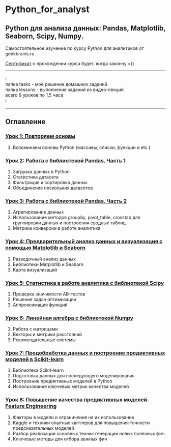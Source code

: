 # Python_for_analyst       
## Python для анализа данных: Pandas, Matplotlib, Seaborn, Scipy, Numpy.              

Самостоятельное изучение по курсу Python для аналитиков от geekbrains.ru

[Сертификат]() о прохождении курса будет, когда закончу =))

_________
:information_source:    
папка tasks - моё решение домашних заданий   
папка lessons - выполнение заданий из видео-лекций   
всего 9 уроков по 1,5 часа    
:information_source:
_________

## Оглавление

### [Урок 1: Повторяем основы](https://github.com/kornilovaap/Python_for_analyst_GeekBrains.ru/tree/main/Lesson_1) 
1. Вспоминаем основы Python (массивы, списки, функции и etc.)

### [Урок 2: Работа с библиотекой Pandas. Часть 1](https://github.com/kornilovaap/Python_for_analyst/tree/main/Lesson_2)   
1. Загрузка данных в Python
1. Статистика датасета
1. Фильтрация и сортировка данных
1. Объединение нескольких датасетов
                          
### [Урок 3: Работа с библиотекой Pandas. Часть 2](https://github.com/kornilovaap/Python_for_analyst/tree/main/Lesson_3)   
1. Агрегирование данных
1. Использование методов groupby, pivot_table, crosstab для группировки данных и построения сводных таблиц
1. Метрика конверсии в работе аналитика
                          
### [Урок 4: Предварительный анализ данных  и визуализация  с помощью Matplotlib и Seaborn](https://github.com/kornilovaap/Python_for_analyst/tree/main/Lesson_4)   
1. Разведочный анализ данных
1. Библиотеки Matplotlib  и Seaborn
1. Карта визуализаций
                        
### [Урок 5: Статистика в работе аналитика с библиотекой Scipy](https://github.com/kornilovaap/Python_for_analyst/tree/main/Lesson_5)   
1. Проверка значимости AB-тестов
1. Решение задач оптимизации
1. Аппроксимация функций
          
### [Урок 6: Линейная алгебра с библиотекой Numpy](https://github.com/kornilovaap/Python_for_analyst/tree/main/Lesson_6)   
1. Работа с  матрицами
1. Векторы и метрики расстояний
1. Рекомендательные системы
                     
### [Урок 7: Предобработка данных и построение предиктивных моделей в Scikit-learn](https://github.com/kornilovaap/Python_for_analyst/tree/main/Lesson_7)   
1. Библиотека Scikit-learn
1. Подготовка данных для последующего моделирования 
1. Построение предиктивных моделей в Python
1. Использование ключевых метрик качества моделей         
                      
### [Урок 8: Повышение качества предиктивных моделей. Feature Engineering](https://github.com/kornilovaap/Python_for_analyst/tree/main/Lesson_8)   
1. Факторы в модели и ограничения на их использование
1. Kaggle и техники опытных кагглеров для повышения точности предсказательных моделей 
1. Разбор реализации основных техник генерации новых полезных фич
1. Ключевые методы для отбора важных фич                 
                        
